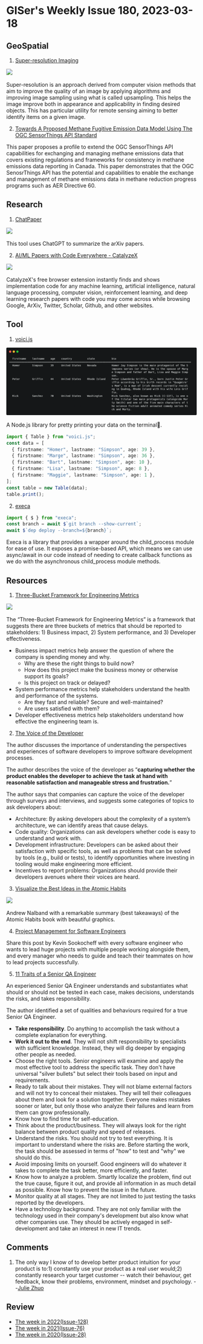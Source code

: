 # GISer's Weekly Issue 180, 2023-03-18

## GeoSpatial

1. [Super-resolution Imaging](https://www.gislounge.com/super-resolution-imaging/?utm_campaign=GISNL-2023-Mar-16)

![](https://cdn.shortpixel.ai/spai/w_810+q_glossy+ret_img+to_webp/https://www.gislounge.com/wp-content/uploads/2021/06/super-resolution-mapscaping.png)

Super-resolution is an approach derived from computer vision methods that aim to improve the quality of an image by applying algorithms and improving image sampling using what is called upsampling. This helps the image improve both in appearance and applicability in finding desired objects. This has particular utility for remote sensing aiming to better identify items on a given image.

2. [Towards A Proposed Methane Fugitive Emission Data Model Using The OGC SensorThings API Standard](https://www.researchgate.net/profile/Daniel-Romm-2/publication/369110146_Platial_Rhythm/links/6409fe86bcd7982d8d6e916e/Platial-Rhythm.pdf#page=90)

This paper proposes a profile to extend the OGC SensorThings API capabilities for exchanging and managing methane emissions data that covers existing regulations and frameworks for consistency in methane emissions data reporting in Canada. This paper demonstrates that the OGC SenosrThings API has the potential and capabilities to enable the exchange and management of methane emissions data in methane reduction progress programs such as AER Directive 60.

## Research

1. [ChatPaper](https://github.com/kaixindelele/ChatPaper/blob/main/readme_en.md)

![](https://github.com/kaixindelele/ChatPaper/blob/main/images/chatpaper_0314.png)

This tool uses ChatGPT to summarize the arXiv papers.

2. [AI/ML Papers with Code Everywhere - CatalyzeX](https://chrome.google.com/webstore/detail/aiml-papers-with-code-eve/aikkeehnlfpamidigaffhfmgbkdeheil)

![](https://lh3.googleusercontent.com/CZyBZe9z-d_XprmoqvzVHuaQWWSuxuBkVYC_xh_hyxMoav286J80U5Jv8x6AIroA5hz9CcyReyvP9Kh_-qJm1VbNiGY=w640-h400-e365-rj-sc0x00ffffff)

CatalyzeX's free browser extension instantly finds and shows implementation code for any machine learning, artificial intelligence, natural language processing, computer vision, reinforcement learning, and deep learning research papers with code you may come across while browsing Google, ArXiv, Twitter, Scholar, Github, and other websites.

## Tool

1. [voici.js](https://github.com/larswaechter/voici.js)

![](https://github.com/larswaechter/voici.js/raw/main/preview.png)

A Node.js library for pretty printing your data on the terminal🎨.

```ts
import { Table } from "voici.js";
const data = [
  { firstname: "Homer", lastname: "Simpson", age: 39 },
  { firstname: "Marge", lastname: "Simpson", age: 36 },
  { firstname: "Bart", lastname: "Simpson", age: 10 },
  { firstname: "Lisa", lastname: "Simpson", age: 8 },
  { firstname: "Maggie", lastname: "Simpson", age: 1 },
];
const table = new Table(data);
table.print();
```

2. [execa](https://github.com/sindresorhus/execa)

```ts
import { $ } from "execa";
const branch = await $`git branch --show-current`;
await $`dep deploy --branch=${branch}`;
```

Execa is a library that provides a wrapper around the child_process module for ease of use. It exposes a promise-based API, which means we can use async/await in our code instead of needing to create callback functions as we do with the asynchronous child_process module methods.

## Resources

1. [Three-Bucket Framework for Engineering Metrics](https://newsletter.abinoda.com/p/choosing-engineering-metrics)

![](https://substackcdn.com/image/fetch/f_auto,q_auto:good,fl_progressive:steep/https%3A%2F%2Fsubstack-post-media.s3.amazonaws.com%2Fpublic%2Fimages%2Feba972e1-f1bc-4bac-a011-08210a42ef2e_1578x736.png)

The “Three-Bucket Framework for Engineering Metrics” is a framework that suggests there are three buckets of metrics that should be reported to stakeholders: 1) Business impact, 2) System performance, and 3) Developer effectiveness.

- Business impact metrics help answer the question of where the company is spending money and why.
  - Why are these the right things to build now?
  - How does this project make the business money or otherwise support its goals?
  - Is this project on track or delayed?
- System performance metrics help stakeholders understand the health and performance of the systems.
  - Are they fast and reliable? Secure and well-maintained?
  - Are users satisfied with them?
- Developer effectiveness metrics help stakeholders understand how effective the engineering team is.

2. [The Voice of the Developer](https://newsletter.abinoda.com/p/voice-of-the-developer)

The author discusses the importance of understanding the perspectives and experiences of software developers to improve software development processes.

The author describes the voice of the developer as “**capturing whether the product enables the developer to achieve the task at hand with reasonable satisfaction and manageable stress and frustration.**”

The author says that companies can capture the voice of the developer through surveys and interviews, and suggests some categories of topics to ask developers about:

- Architecture: By asking developers about the complexity of a system’s architecture, we can identify areas that cause delays.
- Code quality: Organizations can ask developers whether code is easy to understand and work with.
- Development infrastructure: Developers can be asked about their satisfaction with specific tools, as well as problems that can be solved by tools (e.g., build or tests), to identify opportunities where investing in tooling would make engineering more efficient.
- Incentives to report problems: Organizations should provide their developers avenues where their voices are heard.

3. [Visualize the Best Ideas in the Atomic Habits](https://twitter.com/nalband/status/1631338158976638976)

![](https://pbs.twimg.com/media/FqOtaFcXwAAUODc?format=jpg&name=900x900)

Andrew Nalband with a remarkable summary (best takeaways) of the Atomic Habits book with beautiful graphics.

4. [Project Management for Software Engineers](https://sookocheff.com/post/engineering-management/project-management-for-software-engineers/)

Share this post by Kevin Sookocheff with every software engineer who wants to lead huge projects with multiple people working alongside them, and every manager who needs to guide and teach their teammates on how to lead projects successfully.

5. [11 Traits of a Senior QA Engineer](https://medium.com/@FunCorp/11-traits-of-a-senior-qa-engineer-4181fe907ce3)

An experienced Senior QA Engineer understands and substantiates what should or should not be tested in each case, makes decisions, understands the risks, and takes responsibility.

The author identified a set of qualities and behaviours required for a true Senior QA Engineer.

- **Take responsibility**. Do anything to accomplish the task without a complete explanation for everything.
- **Work it out to the end**. They will not shift responsibility to specialists with sufficient knowledge. Instead, they will dig deeper by engaging other people as needed.
- Choose the right tools. Senior engineers will examine and apply the most effective tool to address the specific task. They don't have universal "silver bullets" but select their tools based on input and requirements.
- Ready to talk about their mistakes. They will not blame external factors and will not try to conceal their mistakes. They will tell their colleagues about them and look for a solution together. Everyone makes mistakes sooner or later, but only those who analyze their failures and learn from them can grow professionally.
- Know how to find time for self-education.
- Think about the product/business. They will always look for the right balance between product quality and speed of releases.
- Understand the risks. You should not try to test everything. It is important to understand where the risks are. Before starting the work, the task should be assessed in terms of "how" to test and "why" we should do this.
- Avoid imposing limits on yourself. Good engineers will do whatever it takes to complete the task better, more efficiently, and faster.
- Know how to analyze a problem. Smartly localize the problem, find out the true cause, figure it out, and provide all information in as much detail as possible. Know how to prevent the issue in the future.
- Monitor quality at all stages. They are not limited to just testing the tasks reported by the developers.
- Have a technology background. They are not only familiar with the technology used in their company's development but also know what other companies use. They should be actively engaged in self-development and take an interest in new IT trends.

## Comments

1.  The only way I know of to develop better product intuition for your product is to:1) constantly use your product as a real user would;2) constantly research your target customer -- watch their behaviour, get feedback, know their problems, environment, mindset and psychology.
    --[Julie Zhuo](https://nitter.net/joulee/status/1636759813567959041#m)

## Review

- [The week in 2022(Issue-128)](../2022/issue-128.md)
- [The week in 2021(Issue-76)](../2021/issue-76.md)
- [The week in 2020(Issue-28)](../2020/issue-28.md)
